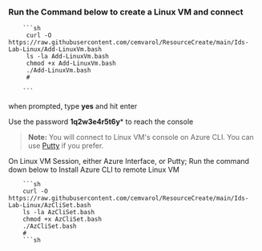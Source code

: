 ### Run the Command below to create a Linux VM and connect

        ```sh
         curl -O https://raw.githubusercontent.com/cemvarol/ResourceCreate/main/Ids-Lab-Linux/Add-LinuxVm.bash
         ls -la Add-LinuxVm.bash
         chmod +x Add-LinuxVm.bash
         ./Add-LinuxVm.bash
         #

        ```
        
when prompted, type **yes** and hit enter        

Use the password **1q2w3e4r5t6y*** to reach the console 


> **Note:**  You will connect to Linux VM's console on Azure CLI. You can use [Putty](https://www.chiark.greenend.org.uk/~sgtatham/putty/latest.html) if you prefer. 


On Linux VM Session, either Azure Interface, or Putty;
Run the command down below to Install Azure CLI to remote Linux VM


        ```sh
        curl -O https://raw.githubusercontent.com/cemvarol/ResourceCreate/main/Ids-Lab-Linux/AzCliSet.bash
        ls -la AzCliSet.bash
        chmod +x AzCliSet.bash
        ./AzCliSet.bash
        #
        ```sh
